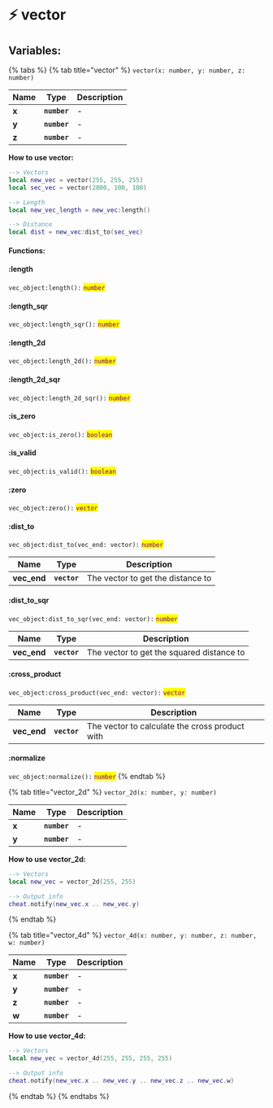 # ⚡ vector

## Variables:

{% tabs %}
{% tab title="vector" %}
`vector(x: number, y: number, z: number)`

| Name  | Type         | Description |
| ----- | ------------ | ----------- |
| **x** | **`number`** | -           |
| **y** | **`number`** | -           |
| **z** | **`number`** | -           |

**How to use vector:**

```lua
--> Vectors
local new_vec = vector(255, 255, 255)
local sec_vec = vector(2000, 100, 100)

--> Length
local new_vec_length = new_vec:length()

--> Distance
local dist = new_vec:dist_to(sec_vec)
```

####

#### Functions:

#### :length

`vec_object:length():` <mark style="color:purple;">`number`</mark>

#### :length\_sqr

`vec_object:length_sqr():` <mark style="color:purple;">`number`</mark>

#### :length\_2d

`vec_object:length_2d():` <mark style="color:purple;">`number`</mark>

#### :length\_2d\_sqr

`vec_object:length_2d_sqr():` <mark style="color:purple;">`number`</mark>

#### :is\_zero

`vec_object:is_zero():` <mark style="color:purple;">`boolean`</mark>

#### :is\_valid

`vec_object:is_valid():` <mark style="color:purple;">`boolean`</mark>

#### :zero

`vec_object:zero():` <mark style="color:purple;">`vector`</mark>

#### :dist\_to

`vec_object:dist_to(vec_end: vector):` <mark style="color:purple;">`number`</mark>

| Name         | Type         | Description                       |
| ------------ | ------------ | --------------------------------- |
| **vec\_end** | **`vector`** | The vector to get the distance to |

#### :dist\_to\_sqr

`vec_object:dist_to_sqr(vec_end: vector):` <mark style="color:purple;">`number`</mark>

| Name         | Type         | Description                               |
| ------------ | ------------ | ----------------------------------------- |
| **vec\_end** | **`vector`** | The vector to get the squared distance to |

#### :cross\_product

`vec_object:cross_product(vec_end: vector):` <mark style="color:purple;">`vector`</mark>

| Name         | Type         | Description                                    |
| ------------ | ------------ | ---------------------------------------------- |
| **vec\_end** | **`vector`** | The vector to calculate the cross product with |

#### :normalize

`vec_object:normalize():` <mark style="color:purple;">`number`</mark>
{% endtab %}

{% tab title="vector_2d" %}
`vector_2d(x: number, y: number)`

| Name  | Type         | Description |
| ----- | ------------ | ----------- |
| **x** | **`number`** | -           |
| **y** | **`number`** | -           |

**How to use vector\_2d:**

```lua
--> Vectors
local new_vec = vector_2d(255, 255)

--> Output info
cheat.notify(new_vec.x .. new_vec.y)
```
{% endtab %}

{% tab title="vector_4d" %}
`vector_4d(x: number, y: number, z: number, w: number)`

| Name  | Type         | Description |
| ----- | ------------ | ----------- |
| **x** | **`number`** | -           |
| **y** | **`number`** | -           |
| **z** | **`number`** | -           |
| **w** | **`number`** | -           |

**How to use vector\_4d:**

```lua
--> Vectors 
local new_vec = vector_4d(255, 255, 255, 255)

--> Output info 
cheat.notify(new_vec.x .. new_vec.y .. new_vec.z .. new_vec.w)
```
{% endtab %}
{% endtabs %}
